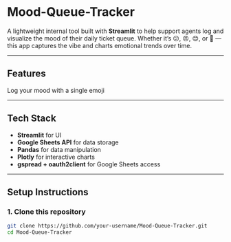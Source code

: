 # Mood-Queue-Tracker

A lightweight internal tool built with **Streamlit** to help support agents log and visualize the mood of their daily ticket queue. Whether it’s 😕, 😠, 😊, or 🎉 — this app captures the vibe and charts emotional trends over time.

---

## Features

Log your mood with a single emoji  

---

## Tech Stack

- **Streamlit** for UI
- **Google Sheets API** for data storage
- **Pandas** for data manipulation
- **Plotly** for interactive charts
- **gspread + oauth2client** for Google Sheets access

---

##  Setup Instructions

### 1. Clone this repository
```bash
git clone https://github.com/your-username/Mood-Queue-Tracker.git
cd Mood-Queue-Tracker
